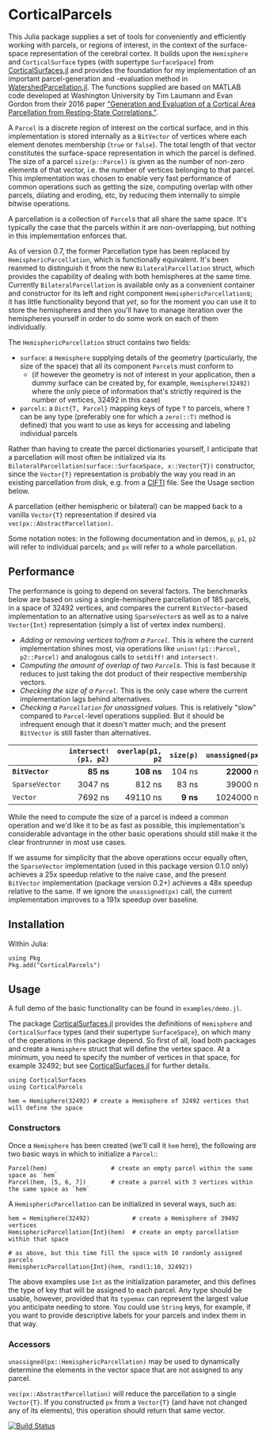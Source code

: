 # CorticalParcels
This Julia package supplies a set of tools for conveniently and efficiently working with parcels, or regions of interest, in the context of the surface-space representation of the cerebral cortex. It builds upon the `Hemisphere` and `CorticalSurface` types (with supertype `SurfaceSpace`) from [CorticalSurfaces.jl](https://github.com/myersm0/CorticalSurfaces.jl) and provides the foundation for my implementation of an important parcel-generation and -evaluation method in [WatershedParcellation.jl](https://github.com/myersm0/WatershedParcellation.jl). The functions supplied are based on MATLAB code developed at Washington University by Tim Laumann and Evan Gordon from their 2016 paper ["Generation and Evaluation of a Cortical Area Parcellation from Resting-State Correlations."](https://pubmed.ncbi.nlm.nih.gov/25316338/).

A `Parcel` is a discrete region of interest on the cortical surface, and in this implementation is stored internally as a `BitVector` of vertices where each element denotes membership (`true` or `false`). The total length of that vector constitutes the surface-space representation in which the parcel is defined. The size of a parcel `size(p::Parcel)` is given as the number of non-zero elements of that vector, i.e. the number of vertices belonging to that parcel. This implementation was chosen to enable very fast performance of common operations such as getting the size, computing overlap with other parcels, dilating and eroding, etc, by reducing them internally to simple bitwise operations.

A parcellation is a collection of `Parcel`s that all share the same space. It's typically the case that the parcels within it are non-overlapping, but nothing in this implementation enforces that. 

As of version 0.7, the former Parcellation type has been replaced by `HemisphericParcellation`, which is functionally equivalent. It's been reanmed to distinguish it from the new `BilateralParcellation` struct, which provides the capability of dealing with both hemispheres at the same time. Currently `BilateralParcellation` is available only as a convenient container and constructor for its left and right component `HemisphericParcellation`s; it has little functionality beyond that *yet*, so for the moment you can use it to store the hemispheres and then you'll have to manage iteration over the hemispheres yourself in order to do some work on each of them individually.

The `HemisphericParcellation` struct contains two fields:
- `surface`: a `Hemisphere` supplying details of the geometry (particularly, the size of the space) that all its component `Parcel`s must conform to
  - (if however the geometry is not of interest in your application, then a dummy surface can be created by, for example, `Hemisphere(32492)` where the only piece of information that's strictly required is the number of vertices, 32492 in this case)
- `parcels`: a `Dict{T, Parcel}` mapping keys of type `T` to parcels, where `T` can be any type (preferably one for which a `zero(::T)` method is defined) that you want to use as keys for accessing and labeling individual parcels

Rather than having to create the parcel dictionaries yourself, I anticipate that a parcellation will most often be initialized via its `BilateralParcellation(surface::SurfaceSpace, x::Vector{T})` constructor, since the `Vector{T}` representation is probably the way you read in an existing parcellation from disk, e.g. from a [CIFTI](https://github.com/myersm0/CIFTI.jl") file. See the Usage section below.

A parcellation (either hemispheric or bilateral) can be mapped back to a vanilla `Vector{T}` representation if desired via `vec(px::AbstractParcellation)`.

Some notation notes: in the following documentation and in demos, `p`, `p1`, `p2` will refer to individual parcels; and `px` will refer to a whole parcellation.

## Performance
The performance is going to depend on several factors. The benchmarks below are based on using a single-hemisphere parcellation of 185 parcels, in a space of 32492 vertices, and compares the current `BitVector`-based implementation to an alternative using `SparseVector`s as well as to a naive `Vector{Int}` representation (simply a list of vertex index numbers).
- *Adding or removing vertices to/from a `Parcel`*. This is where the current implementation shines most, via operations like `union!(p1::Parcel, p2::Parcel)` and analogous calls to `setdiff!` and `intersect!`.
- *Computing the amount of overlap of two `Parcel`s*. This is fast because it reduces to just taking the dot product of their respective membership vectors.
- *Checking the size of a `Parcel`.* This is the only case where the current implementation lags behind alternatives.
- *Checking a `Parcellation` for unassigned values*. This is relatively "slow" compared to `Parcel`-level operations supplied. But it should be infrequent enough that it doesn't matter much; and the present `BitVector` is still faster than alternatives.

|              |`intersect!(p1, p2)`|`overlap(p1, p2`|`size(p)`|`unassigned(px)`|
|:-------------|-------------------:|-------------------:|-------------------:|-------------------:|
|**`BitVector`**|**85 ns**|**108 ns**|104 ns|**22000** ns|
|`SparseVector`|3047 ns|812 ns|83 ns|39000 ns|
|`Vector`|7692 ns|49110 ns|**9 ns**|1024000 ns|

While the need to compute the size of a parcel is indeed a common operation and we'd like it to be as fast as possible, this implementation's considerable advantage in the other basic operations should still make it the clear frontrunner in most use cases.

If we assume for simplicity that the above operations occur equally often, the `SparseVector` implementation (used in this package version 0.1.0 only) achieves a 25x speedup relative to the naive case, and the present `BitVector` implementation (package version 0.2+) achieves a 48x speedup relative to the same. If we ignore the `unassigned(px)` call, the current implementation improves to a 191x speedup over baseline.

## Installation
Within Julia:
```
using Pkg
Pkg.add("CorticalParcels")
```

## Usage
A full demo of the basic functionality can be found in `examples/demo.jl`.

The package [CorticalSurfaces.jl](https://github.com/myersm0/CorticalSurfaces.jl) provides the definitions of `Hemisphere` and `CorticalSurface` types (and their supertype `SurfaceSpace`), on which many of the operations in this package depend. So first of all, load both packages and create a `Hemisphere` struct that will define the vertex space. At a minimum, you need to specify the number of vertices in that space, for example 32492; but see [CorticalSurfaces.jl](https://github.com/myersm0/CorticalSurfaces.jl) for further details.
```
using CorticalSurfaces
using CorticalParcels

hem = Hemisphere(32492) # create a Hemisphere of 32492 vertices that will define the space
```

### Constructors
Once a `Hemisphere` has been created (we'll call it `hem` here), the following are two basic ways in which to initialize a `Parcel`::
```
Parcel(hem)                  # create an empty parcel within the same space as `hem`
Parcel(hem, [5, 6, 7])       # create a parcel with 3 vertices within the same space as `hem`
```

A `HemisphericParcellation` can be initialized in several ways, such as:
```
hem = Hemisphere(32492)            # create a Hemisphere of 39492 vertices
HemisphericParcellation{Int}(hem)  # create an empty parcellation within that space

# as above, but this time fill the space with 10 randomly assigned parcels
HemisphericParcellation{Int}(hem, rand(1:10, 32492))
```

The above examples use `Int` as the initialization parameter, and this defines the type of key that will be assigned to each parcel. Any type should be usable, however, provided that its `typemax` can represent the largest value you anticipate needing to store. You could use `String` keys, for example, if you want to provide descriptive labels for your parcels and index them in that way.

### Accessors
`unassigned(px::HemisphericParcellation)` may be used to dynamically determine the elements in the vector space that are not assigned to any parcel.

`vec(px::AbstractParcellation)` will reduce the parcellation to a single `Vector{T}`. If you constructed `px` from a `Vector{T}` (and have not changed any of its elements), this operation should return that same vector.

[![Build Status](https://github.com/myersm0/CorticalParcels.jl/actions/workflows/CI.yml/badge.svg?branch=main)](https://github.com/myersm0/CorticalParcels.jl/actions/workflows/CI.yml?query=branch%3Amain)
